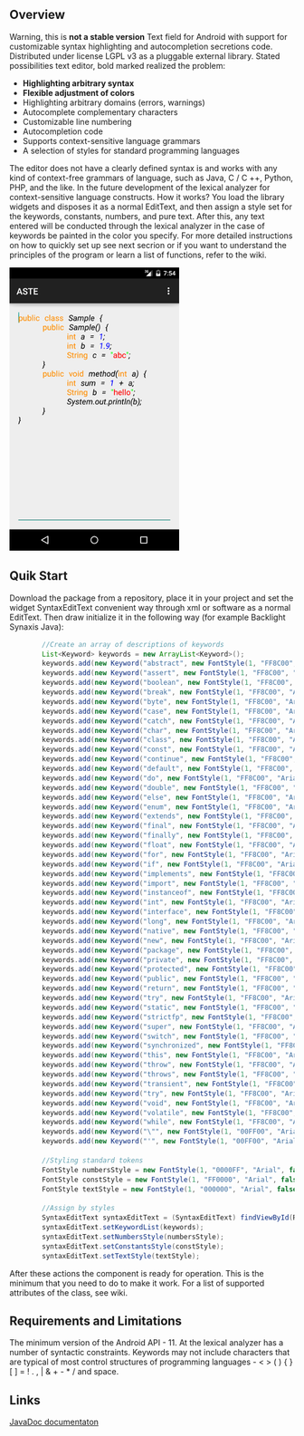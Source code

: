 ## Overview
Warning, this is **not a stable version**
Text field for Android with support for customizable syntax highlighting and autocompletion secretions code. Distributed under license LGPL v3 as a pluggable external library. Stated possibilities text editor, bold marked realized the problem:
* **Highlighting arbitrary syntax**
* **Flexible adjustment of colors**
* Highlighting arbitrary domains (errors, warnings)
* Autocomplete complementary characters
* Customizable line numbering
* Autocompletion code
* Supports context-sensitive language grammars
* A selection of styles for standard programming languages

The editor does not have a clearly defined syntax is and works with any kind of context-free grammars of language, such as Java, C / C ++, Python, PHP, and the like. In the future development of the lexical analyzer for context-sensitive language constructs. How it works? You load the library widgets and disposes it as a normal EditText, and then assign a style set for the keywords, constants, numbers, and pure text. After this, any text entered will be conducted through the lexical analyzer in the case of keywords be painted in the color you specify. For more detailed instructions on how to quickly set up see next secrion or if you want to understand the principles of the program or learn a list of functions, refer to the wiki.

![a](screen_1.png)

## Quik Start
Download the package from a repository, place it in your project and set the widget SyntaxEditText convenient way through xml or software as a normal EditText. Then draw initialize it in the following way (for example Backlight Synaxis Java):
```java
        //Create an array of descriptions of keywords
        List<Keyword> keywords = new ArrayList<Keyword>();
        keywords.add(new Keyword("abstract", new FontStyle(1, "FF8C00", "Arial", false, false, false)));
        keywords.add(new Keyword("assert", new FontStyle(1, "FF8C00", "Arial", false, false, false)));
        keywords.add(new Keyword("boolean", new FontStyle(1, "FF8C00", "Arial", false, false, false)));
        keywords.add(new Keyword("break", new FontStyle(1, "FF8C00", "Arial", false, false, false)));
        keywords.add(new Keyword("byte", new FontStyle(1, "FF8C00", "Arial", false, false, false)));
        keywords.add(new Keyword("case", new FontStyle(1, "FF8C00", "Arial", false, false, false)));
        keywords.add(new Keyword("catch", new FontStyle(1, "FF8C00", "Arial", false, false, false)));
        keywords.add(new Keyword("char", new FontStyle(1, "FF8C00", "Arial", false, false, false)));
        keywords.add(new Keyword("class", new FontStyle(1, "FF8C00", "Arial", false, false, false)));
        keywords.add(new Keyword("const", new FontStyle(1, "FF8C00", "Arial", false, false, false)));
        keywords.add(new Keyword("continue", new FontStyle(1, "FF8C00", "Arial", false, false, false)));
        keywords.add(new Keyword("default", new FontStyle(1, "FF8C00", "Arial", false, false, false)));
        keywords.add(new Keyword("do", new FontStyle(1, "FF8C00", "Arial", false, false, false)));
        keywords.add(new Keyword("double", new FontStyle(1, "FF8C00", "Arial", false, false, false)));
        keywords.add(new Keyword("else", new FontStyle(1, "FF8C00", "Arial", false, false, false)));
        keywords.add(new Keyword("enum", new FontStyle(1, "FF8C00", "Arial", false, false, false)));
        keywords.add(new Keyword("extends", new FontStyle(1, "FF8C00", "Arial", false, false, false)));
        keywords.add(new Keyword("final", new FontStyle(1, "FF8C00", "Arial", false, false, false)));
        keywords.add(new Keyword("finally", new FontStyle(1, "FF8C00", "Arial", false, false, false)));
        keywords.add(new Keyword("float", new FontStyle(1, "FF8C00", "Arial", false, false, false)));
        keywords.add(new Keyword("for", new FontStyle(1, "FF8C00", "Arial", false, false, false)));
        keywords.add(new Keyword("if", new FontStyle(1, "FF8C00", "Arial", false, false, false)));
        keywords.add(new Keyword("implements", new FontStyle(1, "FF8C00", "Arial", false, false, false)));
        keywords.add(new Keyword("import", new FontStyle(1, "FF8C00", "Arial", false, false, false)));
        keywords.add(new Keyword("instanceof", new FontStyle(1, "FF8C00", "Arial", false, false, false)));
        keywords.add(new Keyword("int", new FontStyle(1, "FF8C00", "Arial", false, false, false)));
        keywords.add(new Keyword("interface", new FontStyle(1, "FF8C00", "Arial", false, false, false)));
        keywords.add(new Keyword("long", new FontStyle(1, "FF8C00", "Arial", false, false, false)));
        keywords.add(new Keyword("native", new FontStyle(1, "FF8C00", "Arial", false, false, false)));
        keywords.add(new Keyword("new", new FontStyle(1, "FF8C00", "Arial", false, false, false)));
        keywords.add(new Keyword("package", new FontStyle(1, "FF8C00", "Arial", false, false, false)));
        keywords.add(new Keyword("private", new FontStyle(1, "FF8C00", "Arial", false, false, false)));
        keywords.add(new Keyword("protected", new FontStyle(1, "FF8C00", "Arial", false, false, false)));
        keywords.add(new Keyword("public", new FontStyle(1, "FF8C00", "Arial", false, false, false)));
        keywords.add(new Keyword("return", new FontStyle(1, "FF8C00", "Arial", false, false, false)));
        keywords.add(new Keyword("try", new FontStyle(1, "FF8C00", "Arial", false, false, false)));
        keywords.add(new Keyword("static", new FontStyle(1, "FF8C00", "Arial", false, false, false)));
        keywords.add(new Keyword("strictfp", new FontStyle(1, "FF8C00", "Arial", false, false, false)));
        keywords.add(new Keyword("super", new FontStyle(1, "FF8C00", "Arial", false, false, false)));
        keywords.add(new Keyword("switch", new FontStyle(1, "FF8C00", "Arial", false, false, false)));
        keywords.add(new Keyword("synchronized", new FontStyle(1, "FF8C00", "Arial", false, false, false)));
        keywords.add(new Keyword("this", new FontStyle(1, "FF8C00", "Arial", false, false, false)));
        keywords.add(new Keyword("throw", new FontStyle(1, "FF8C00", "Arial", false, false, false)));
        keywords.add(new Keyword("throws", new FontStyle(1, "FF8C00", "Arial", false, false, false)));
        keywords.add(new Keyword("transient", new FontStyle(1, "FF8C00", "Arial", false, false, false)));
        keywords.add(new Keyword("try", new FontStyle(1, "FF8C00", "Arial", false, false, false)));
        keywords.add(new Keyword("void", new FontStyle(1, "FF8C00", "Arial", false, false, false)));
        keywords.add(new Keyword("volatile", new FontStyle(1, "FF8C00", "Arial", false, false, false)));
        keywords.add(new Keyword("while", new FontStyle(1, "FF8C00", "Arial", false, false, false)));
        keywords.add(new Keyword("\"", new FontStyle(1, "00FF00", "Arial", false, false, false)));
        keywords.add(new Keyword("'", new FontStyle(1, "00FF00", "Arial", false, false, false)));

        //Styling standard tokens
        FontStyle numbersStyle = new FontStyle(1, "0000FF", "Arial", false, true, false);
        FontStyle constStyle = new FontStyle(1, "FF0000", "Arial", false, false, false);
        FontStyle textStyle = new FontStyle(1, "000000", "Arial", false, true, false);

        //Assign by styles
        SyntaxEditText syntaxEditText = (SyntaxEditText) findViewById(R.id.set1);
        syntaxEditText.setKeywordList(keywords);
        syntaxEditText.setNumbersStyle(numbersStyle);
        syntaxEditText.setConstantsStyle(constStyle);
        syntaxEditText.setTextStyle(textStyle);
```
After these actions the component is ready for operation. This is the minimum that you need to do to make it work. For a list of supported attributes of the class, see wiki.

## Requirements and Limitations
The minimum version of the Android API - 11. At the lexical analyzer has a number of syntactic constraints. Keywords may not include characters that are typical of most control structures of programming languages - < > ( ) { } [ ] = ! . , | & + - * / and space.

## Links
[JavaDoc documentaton](https://cdn.rawgit.com/Serbis/ASTEL/master/astel/javadoc/index.html)
